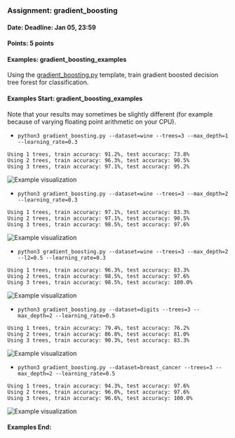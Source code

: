 ### Assignment: gradient_boosting
#### Date: Deadline: Jan 05, 23:59
#### Points: 5 points
#### Examples: gradient_boosting_examples

Using the [gradient_boosting.py](https://github.com/ufal/npfl129/tree/master/labs/10/gradient_boosting.py)
template, train gradient boosted decision tree forest for classification.

#### Examples Start: gradient_boosting_examples
Note that your results may sometimes be slightly different (for example because of varying floating point arithmetic on your CPU).
- `python3 gradient_boosting.py --dataset=wine --trees=3 --max_depth=1 --learning_rate=0.3`
```
Using 1 trees, train accuracy: 91.2%, test accuracy: 73.8%
Using 2 trees, train accuracy: 96.3%, test accuracy: 90.5%
Using 3 trees, train accuracy: 97.1%, test accuracy: 95.2%
```
![Example visualization](//ufal.mff.cuni.cz/~straka/courses/npfl129/2021/tasks/figures/gradient_boosting_1.svgz)
- `python3 gradient_boosting.py --dataset=wine --trees=3 --max_depth=2 --learning_rate=0.3`
```
Using 1 trees, train accuracy: 97.1%, test accuracy: 83.3%
Using 2 trees, train accuracy: 97.1%, test accuracy: 90.5%
Using 3 trees, train accuracy: 98.5%, test accuracy: 97.6%
```
![Example visualization](//ufal.mff.cuni.cz/~straka/courses/npfl129/2021/tasks/figures/gradient_boosting_2.svgz)
- `python3 gradient_boosting.py --dataset=wine --trees=3 --max_depth=2 --l2=0.5 --learning_rate=0.3`
```
Using 1 trees, train accuracy: 96.3%, test accuracy: 83.3%
Using 2 trees, train accuracy: 98.5%, test accuracy: 97.6%
Using 3 trees, train accuracy: 98.5%, test accuracy: 100.0%
```
![Example visualization](//ufal.mff.cuni.cz/~straka/courses/npfl129/2021/tasks/figures/gradient_boosting_3.svgz)
- `python3 gradient_boosting.py --dataset=digits --trees=3 --max_depth=2 --learning_rate=0.5`
```
Using 1 trees, train accuracy: 79.4%, test accuracy: 76.2%
Using 2 trees, train accuracy: 86.8%, test accuracy: 81.0%
Using 3 trees, train accuracy: 90.3%, test accuracy: 83.3%
```
![Example visualization](//ufal.mff.cuni.cz/~straka/courses/npfl129/2021/tasks/figures/gradient_boosting_4.svgz)
- `python3 gradient_boosting.py --dataset=breast_cancer --trees=3 --max_depth=2 --learning_rate=0.5`
```
Using 1 trees, train accuracy: 94.3%, test accuracy: 97.6%
Using 2 trees, train accuracy: 96.0%, test accuracy: 97.6%
Using 3 trees, train accuracy: 96.6%, test accuracy: 100.0%
```
![Example visualization](//ufal.mff.cuni.cz/~straka/courses/npfl129/2021/tasks/figures/gradient_boosting_5.svgz)
#### Examples End:
